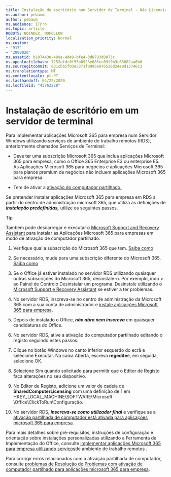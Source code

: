 ```yaml
---
title: Instalação de escritório num Servidor de Terminal - Não Licenciado
ms.author: pebaum
author: pebaum
ms.audience: ITPro
ms.topic: article
ROBOTS: NOINDEX, NOFOLLOW
localization_priority: Normal
ms.custom:
- "917"
- "2000020"
ms.assetid: b1074430-489e-4d49-bfe4-3d8783d8073c
ms.openlocfilehash: 7252efdc0f55b8923e685ec89f9b3c63882aa6b0
ms.sourcegitcommit: 631cbb5f03e5371f0995e976536d24e9d13746c3
ms.translationtype: MT
ms.contentlocale: pt-PT
ms.lasthandoff: 04/22/2020
ms.locfileid: "43763228"
---
```

# <a name="installing-office-on-a-terminal-server"></a>Instalação de escritório em um servidor de terminal

Para implementar aplicações Microsoft 365 para empresa num Servidor Windows utilizando serviços de ambiente de trabalho remotos (RDS), anteriormente chamados Serviços de Terminal:
  
- Deve ter uma subscrição Microsoft 365 que inclua aplicações Microsoft 365 para empresa, como o Office 365 Enterprise E3 ou enterprise E5. As Aplicações Microsoft 365 para negócios e aplicações Microsoft 365 para planos premium de negócios não incluem aplicações Microsoft 365 para empresa.

- Tem de ativar a [ativação do computador partilhado.](https://docs.microsoft.com/DeployOffice/overview-of-shared-computer-activation-for-office-365-proplus)

Se pretender instalar aplicações Microsoft 365 para empresa em RDS a partir do centro de administração microsoft 365, que utiliza as definições de ***instalação predefinidas,*** utilize os seguintes passos.

> [!TIP]
> Também pode descarregar e executar o [Microsoft Support and Recovery Assistant](https://aka.ms/SaRA_OfficeSCA_M365Portal) para instalar as Aplicações Microsoft 365 para empresas em modo de ativação de computador partilhado.
  
1. Verifique qual a subscrição do Microsoft 365 que tem. [Saiba como](https://docs.microsoft.com/office365/admin/admin-overview/what-subscription-do-i-have)

2. Se necessário, mude para uma subscrição diferente do Microsoft 365. [Saiba como](https://docs.microsoft.com/office365/admin/subscriptions-and-billing/switch-to-a-different-plan)

3. Se o Office já estiver instalado no servidor RDS utilizando quaisquer outras subscrições do Microsoft 365, desinstale-o. Por exemplo, indo \> ao Painel de Controlo Desinstalar um programa. Desinstale utilizando o [Microsoft Support e Recovery Assistant](https://aka.ms/SARA-OfficeUninstall-Alchemy) se estiver a ter problemas.

4. No servidor RDS, inscreva-se no centro de administração da Microsoft 365 com a sua conta de administrador e [instale aplicações Microsoft 365 para empresa](https://portal.office.com/OLS/MySoftware.aspx).

5. Depois de instalado o Office, ***não abra nem inscreva*** em quaisquer candidaturas do Office.

6. No servidor RDS, ative a ativação do computador partilhado editando o registo seguindo estes passos:

1. Clique no botão Windows no canto inferior esquerdo do ecrã e selecione Executar. Na caixa Aberta, escreva **regedite**e, em seguida, selecione OK.

2. Selecione Sim quando solicitado para permitir que o Editor de Registo faça alterações no seu dispositivo.

3. No Editor de Registo, adicione um valor de cadeia de **SharedComputerLicensing** com uma definição de 1 em HKEY_LOCAL_MACHINE\SOFTWARE\Microsoft \Office\ClickToRun\Configuração.

7. No servidor RDS, ***inscreva-se como utilizador final*** e verifique se a [ativação partilhada de computador está ativada para aplicações microsoft 365 para empresa](https://docs.microsoft.com/DeployOffice/troubleshoot-issues-with-shared-computer-activation-for-office-365-proplus#verify-that-activation-for-office-365-proplus-succeeded).

Para mais detalhes sobre pré-requisitos, instruções de configuração e orientação sobre instalações personalizadas utilizando a Ferramenta de Implementação do Office, consulte [implementar aplicações Microsoft 365 para empresa utilizando serviços](https://docs.microsoft.com/DeployOffice/deploy-office-365-proplus-by-using-remote-desktop-services)de ambiente de trabalho remotos .
  
Para corrigir erros relacionados com a ativação partilhada de computador, consulte [problemas de Resolução de Problemas com ativação de computador partilhado para aplicações microsoft 365 para empresa](https://docs.microsoft.com/DeployOffice/troubleshoot-issues-with-shared-computer-activation-for-office-365-proplus).
  